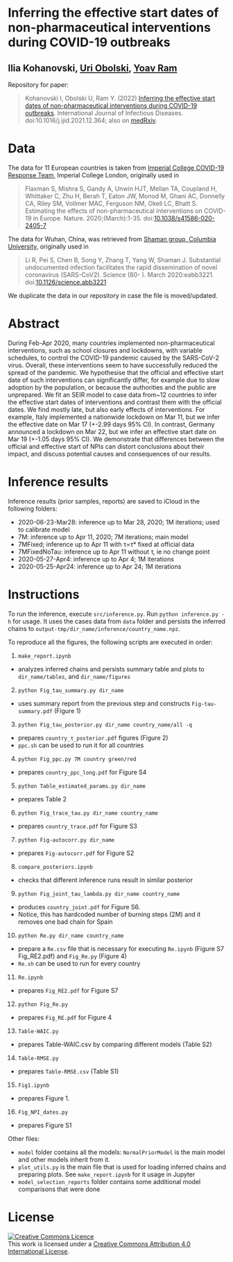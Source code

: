 # Inferring the effective start dates of non-pharmaceutical interventions during COVID-19 outbreaks
## Ilia Kohanovski, [Uri Obolski](http://uriobols.wixsite.com), [Yoav Ram](http://www.yoavram.com)

Repository for paper:

> Kohanovski I, Obolski U, Ram Y. (2022) [Inferring the effective start dates of non-pharmaceutical interventions during COVID-19 outbreaks](https://doi.org/10.1016/j.ijid.2021.12.364). International Journal of Infectious Diseases. doi:10.1016/j.ijid.2021.12.364; also on [medRxiv](http://doi.org/10.1101/2020.05.24.20092817).

# Data

The data for 11 European countries is taken from [Imperial College COVID-19 Response Team](https://github.com/ImperialCollegeLondon/covid19model), Imperial College London, originally used in
> Flaxman S, Mishra S, Gandy A, Unwin HJT, Mellan TA, Coupland H, Whittaker C, Zhu H, Berah T, Eaton JW, Monod M, Ghani AC, Donnelly CA, Riley SM, Vollmer MAC, Ferguson NM, Okell LC, Bhatt S. Estimating the effects of non-pharmaceutical interventions on COVID-19 in Europe. Nature. 2020;(March):1-35. doi:[10.1038/s41586-020-2405-7](http://doi.org/10.1038/s41586-020-2405-7)

The data for Wuhan, China, was retrieved from [Shaman group, Columbia University](https://github.com/SenPei-CU/COVID-19), originally used in
> Li R, Pei S, Chen B, Song Y, Zhang T, Yang W, Shaman J. Substantial undocumented infection facilitates the rapid dissemination of novel coronavirus (SARS-CoV2). Science (80- ). March 2020:eabb3221. doi:[10.1126/science.abb3221](https://science.sciencemag.org/content/368/6490/489)

We duplicate the data in our repository in case the file is moved/updated.

# Abstract

During Feb-Apr 2020, many countries implemented non-pharmaceutical interventions, such as school closures and lockdowns, with variable schedules, to control the COVID-19 pandemic caused by the SARS-CoV-2 virus.
Overall, these interventions seem to have successfully reduced the spread of the pandemic.
We hypothesise that the official and effective start date of such interventions can significantly differ, for example due to slow adoption by the population, or because the authorities and the public are unprepared.
We fit an SEIR model to case data from~12 countries to infer the effective start dates of interventions and contrast them with the official dates.
We find mostly late, but also early effects of interventions. For example, Italy implemented a nationwide lockdown on Mar 11, but we infer the effective date on Mar 17 (+-2.99 days 95% CI). In contrast, Germany announced a lockdown on Mar 22, but we infer an effective start date on Mar 19 (+-1.05 days 95% CI).
We demonstrate that differences between the official and effective start of NPIs can distort conclusions about their impact, and discuss potential causes and consequences of our results.

# Inference results

Inference results (prior samples, reports) are saved to iCloud in the following folders:
- 2020-06-23-Mar28: inference up to Mar 28, 2020; 1M iterations; used to calibrate model
- 7M: inference up to Apr 11, 2020; 7M iterations; main model
- 7MFixed; inference up to Apr 11 with τ=τ* fixed at official data
- 7MFixedNoTau: inference up to Apr 11 without τ, ie no change point
- 2020-05-27-Apr4: inference up to Apr 4; 1M iterations
- 2020-05-25-Apr24: inference up to Apr 24; 1M iterations

# Instructions

To run the inference, execute `src/inference.py`. Run `python inference.py -h` for usage.
It uses the cases data from `data` folder and persists the inferred chains to `output-tmp/dir_name/inference/country_name.npz`.

To reproduce all the figures, the following scripts are executed in order:
1. `make_report.ipynb` 
- analyzes inferred chains and persists summary table and plots to `dir_name/tables`, and `dir_name/figures`
2. `python Fig_tau_summary.py dir_name`
- uses summary report from the previous step and constructs `Fig-tau-summary.pdf` (Figure 1)
3. `python Fig_tau_posterior.py dir_name country_name/all -q`
- prepares `country_τ_posterior.pdf` figures (Figure 2)
- `ppc.sh` can be used to run it for all countries
4. `python Fig_ppc.py 7M country green/red`
- prepares `country_ppc_long.pdf` for Figure S4
5. `python Table_estimated_params.py dir_name`
- prepares Table 2
6. `python Fig_trace_tau.py dir_name country_name`
- prepares `country_trace.pdf` for Figure S3
7. `python Fig-autocorr.py dir_name`
- prepares `Fig-autocorr.pdf` for Figure S2
8. `compare_posteriors.ipynb`
- checks that different inference runs result in similar posterior
9. `python Fig_joint_tau_lambda.py dir_name country_name`
- produces `country_joint.pdf` for Figure S6.
- Notice, this has hardcoded number of burning steps (2M) and it removes one bad chain for Spain
10. `python Re.py dir_name country_name`
- prepare a `Re.csv` file that is necessary for executing `Re.ipynb` (Figure S7 Fig_RE2.pdf) and `Fig_Re.py` (Figure 4)
- `Re.sh` can be used to run for every country
11. `Re.ipynb` 
- prepares `Fig_RE2.pdf` for Figure S7
12. `python Fig_Re.py`
- prepares `Fig_RE.pdf` for Figure 4
13. `Table-WAIC.py`
- prepares Table-WAIC.csv by comparing different models (Table S2)
14. `Table-RMSE.py`
- prepares `Table-RMSE.csv` (Table S1)
15. `Fig1.ipynb`
- prepares Figure 1.
16. `Fig_NPI_dates.py`
- prepares Figure S1

Other files:
- `model` folder contains all the models: `NormalPriorModel` is the main model and other models inherit from it.
- `plot_utils.py` is the main file that is used for loading inferred chains and preparing plots. See `make_report.ipynb` for it usage in Jupyter
- `model_selection_reports` folder contains some additional model comparisons that were done

# License

<a rel="license" href="http://creativecommons.org/licenses/by/4.0/"><img alt="Creative Commons Licence" style="border-width:0" src="https://i.creativecommons.org/l/by/4.0/88x31.png" /></a><br />This work is licensed under a <a rel="license" href="http://creativecommons.org/licenses/by/4.0/">Creative Commons Attribution 4.0 International License</a>.
